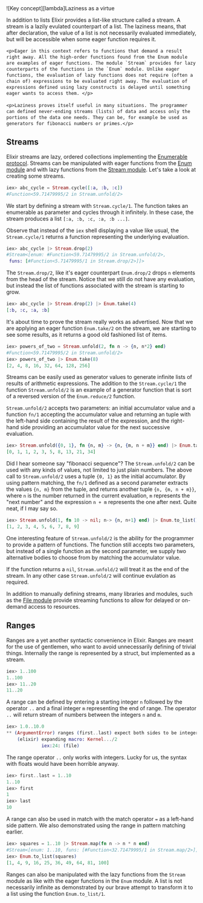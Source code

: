 [lambda]: img/lambda.png

<div class="key-concept">
    ![Key concept][lambda]<span>Laziness as a virtue</span>
    <p>In addition to lists Elixir provides a list-like structure called a stream. A stream is a lazily evulated counterpart of a list. The laziness means, that after declaration, the value of a list is not necessarily evaluated immediately, but will be accessible when some eager function requires it.</p>

    <p>Eager in this context refers to functions that demand a result right away. All the high-order functions found from the Enum module are examples of eager functions. The module `Stream` provides for lazy counterparts of the functions in the `Enum` module. Unlike eager functions, the evaluation of lazy functions does not require (often a chain of) expressions to be evaluated right away. The evaluation of expressions defined using lazy constructs is delayed until something eager wants to access them. </p>

    <p>Laziness proves itself useful in many situations. The programmer can defined never-ending streams (lists) of data and access only the portions of the data one needs. They can be, for example be used as generators for fibonacci numbers or primes.</p>
</div>

## Streams

Elixir streams are lazy, ordered collections implementing the [Enumerable protocol](http://elixir-lang.org/docs/stable/elixir/Enumerable.html). Streams can be manipulated with eager functions from the [Enum module](http://elixir-lang.org/docs/stable/elixir/Enum.html) and with lazy functions from the [Stream module](http://elixir-lang.org/docs/stable/elixir/Stream.html). Let's take a look at creating some streams.

```elixir
iex> abc_cycle = Stream.cycle([:a, :b, :c])
#Function<59.71479995/2 in Stream.unfold/2>
```

We start by defining a stream with `Stream.cycle/1`. The function takes an enumerable as parameter and cycles through it infinitely. In these case, the stream produces a list `[:a, :b, :c, :a, :b ...]`. 

Observe that instead of the `iex` shell displaying a value like usual, the `Stream.cycle/1` returns a function representing the underlying evaluation.

```elixir
iex> abc_cycle |> Stream.drop(2)
#Stream<[enum: #Function<59.71479995/2 in Stream.unfold/2>,
 funs: [#Function<5.71479995/1 in Stream.drop/2>]]>
```

The `Stream.drop/2`, like it's eager counterpart `Enum.drop/2` drops `n` elements from the head of the stream. Notice that we still do not have any evaluation, but instead the list of functions associated with the stream is starting to grow.

```elixir
iex> abc_cycle |> Stream.drop(2) |> Enum.take(4)
[:b, :c, :a, :b]
```

It's about time to prove the stream really works as advertised. Now that we are applying an eager function `Enum.take/2` on the stream, we are starting to see some results, as it returns a good old fashioned list of items.

```elixir
iex> powers_of_two = Stream.unfold(2, fn n -> {n, n*2} end)
#Function<59.71479995/2 in Stream.unfold/2>
iex> powers_of_two |> Enum.take(8)
[2, 4, 8, 16, 32, 64, 128, 256]
```

Streams can be easily used as generator values to generate infinite lists of results of arithmetic expressions. The addition to the `Stream.cycle/1` the function `Stream.unfold/2` is an example of a generator function that is sort of a reversed version of the `Enum.reduce/2` function.

`Stream.unfold/2` accepts two parameters: an initial accumulator value and a function `fn/1` accepting the accumulator value and returning an tuple with the left-hand side containing the result of the expression, and the right-hand side providing an accumulator value for the next successive evaluation. 

```elixir
iex> Stream.unfold({0, 1}, fn {n, m} -> {n, {m, n + m}} end) |> Enum.take(10)
[0, 1, 1, 2, 3, 5, 8, 13, 21, 34]
```

Did I hear someone say "fibonacci sequence"? The `Stream.unfold/2` can be used with any kinds of values, not limited to just plain numbers. The above call to `Stream.unfold/2` uses a tuple `{0, 1}` as the initial accumulator. By using pattern matching, the `fn/1` defined as a second parameter extracts the values `{n, m}` from the tuple, and returns another tuple `{n, {m, n + m}}`, where `n` is the number returned in the current evaluation, `m` represents the "next number" and the expression `n + m` represents the one after next. Quite neat, if I may say so.

```elixir
iex> Stream.unfold(1, fn 10 -> nil; n-> {n, n+1} end) |> Enum.to_list()
[1, 2, 3, 4, 5, 6, 7, 8, 9]
```

One interesting feature of `Stream.unfold/2` is the ability for the programmer to provide a pattern of functions. The function still accepts two parameters, but instead of a single function as the second parameter, we supply two alternative bodies to choose from by matching the accumulator value. 

If the function returns a `nil`, `Stream.unfold/2` will treat it as the end of the stream. In any other case `Stream.unfold/2` will continue evulation as required. 

In addition to manually defining streams, many libraries and modules, such as the [File module](http://elixir-lang.org/docs/stable/elixir/File.html) provide streaming functions to allow for delayed or on-demand access to resources.

## Ranges

Ranges are a yet another syntactic convenience in Elixir. Ranges are meant for the use of gentlemen, who want to avoid unnecessarily defining of trivial things. Internally the range is represented by a struct, but implemented as a stream.

```elixir
iex> 1..100
1..100
iex> 11..20
11..20
```

A range can be defined by entering a starting integer `n` followed by the operator `..` and a final integer `m` representing the end of range. The operator `..` will return stream of numbers between the integers `n` and `m`.

```elixir
iex> 1.0..10.0
** (ArgumentError) ranges (first..last) expect both sides to be integers, got: 1.0..10.0
    (elixir) expanding macro: Kernel.../2
             iex:24: (file)
```

The range operator `..` only works with integers. Lucky for us, the syntax with floats would have been horrible anyway.

```elixir
iex> first..last = 1..10
1..10
iex> first
1
iex> last
10
```

A range can also be used in match with the match operator `=` as a left-hand side pattern. We also demonstrated using the range in pattern matching earlier.

```elixir
iex> squares = 1..10 |> Stream.map(fn n -> n * n end)
#Stream<[enum: 1..10, funs: [#Function<32.71479995/1 in Stream.map/2>]]>
iex> Enum.to_list(squares)
[1, 4, 9, 16, 25, 36, 49, 64, 81, 100]
```

Ranges can also be manipulated with the lazy functions from the `Stream` module as like with the eager functions in the `Enum` module. A list is not necessarily infinite as demonstrated by our brave attempt to transform it to a list using the function `Enum.to_list/1`.
